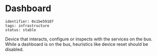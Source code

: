 # Dashboard

    identifier: 0x1be59107
    tags: infrastructure
    status: stable

Device that interacts, configure or inspects with the services on the bus. While a dashboard is on the bus, heuristics like device reset should be disabled.

